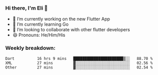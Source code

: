 ### Hi there, I'm Eli 👋
- 🔭 I’m currently working on the new Flutter App
- 🌱 I’m currently learning Go
- 🦄 I’m looking to collaborate with other flutter developers
- 😄 Pronouns: He/Him/His

### Weekly breakdown:
<!--START_SECTION:waka-->

```text
Dart          16 hrs 9 mins   ██████████████████████▒░░   88.70 %
XML           27 mins         ▓░░░░░░░░░░░░░░░░░░░░░░░░   02.56 %
Other         27 mins         ▓░░░░░░░░░░░░░░░░░░░░░░░░   02.54 %
```

<!--END_SECTION:waka-->

